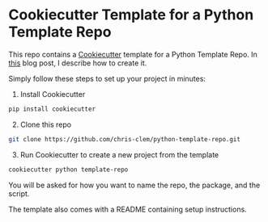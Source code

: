 # Cookiecutter Template for a Python Template Repo

This repo contains a [Cookiecutter](https://cookiecutter.readthedocs.io/en/1.7.0/) template for a Python Template Repo.
In [this](https://chris-clem.hashnode.dev/create-a-reasonable-python-template-project-with-poetry-pre-commit-and-github-actions-ck8jb6t9i00jlphs1askkcori) blog post, I describe how to create it.

Simply follow these steps to set up your project in minutes:
1. Install Cookiecutter
 ```bash
pip install cookiecutter
```

2. Clone this repo
 ```bash
git clone https://github.com/chris-clem/python-template-repo.git
```

3. Run Cookiecutter to create a new project from the template
 ```bash
cookiecutter python template-repo
```
You will be asked for how you want to name the repo, the package, and the script.

The template also comes with a README containing setup instructions.
